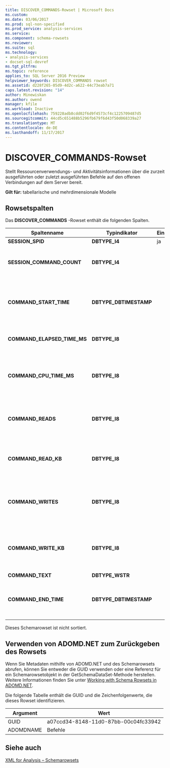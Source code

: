 ```yaml
---
title: DISCOVER_COMMANDS-Rowset | Microsoft Docs
ms.custom: 
ms.date: 03/06/2017
ms.prod: sql-non-specified
ms.prod_service: analysis-services
ms.service: 
ms.component: schema-rowsets
ms.reviewer: 
ms.suite: sql
ms.technology:
- analysis-services
- docset-sql-devref
ms.tgt_pltfrm: 
ms.topic: reference
applies_to: SQL Server 2016 Preview
helpviewer_keywords: DISCOVER_COMMANDS rowset
ms.assetid: d228f265-05d9-4d2c-a622-44c73eab7a71
caps.latest.revision: "14"
author: Minewiskan
ms.author: owend
manager: kfile
ms.workload: Inactive
ms.openlocfilehash: 759228adb8cdd02f6d9f4573cf4c1225709487d5
ms.sourcegitcommit: 44cd5c651488b5296fb679f6d43f50d068339a27
ms.translationtype: MT
ms.contentlocale: de-DE
ms.lasthandoff: 11/17/2017
---
```

# <a name="discovercommands-rowset"></a>DISCOVER_COMMANDS-Rowset
  Stellt Ressourcenverwendungs- und Aktivitätsinformationen über die zurzeit ausgeführten oder zuletzt ausgeführten Befehle auf den offenen Verbindungen auf dem Server bereit.  
  
 **Gilt für:** tabellarische und mehrdimensionale Modelle  
  
## <a name="rowset-columns"></a>Rowsetspalten  
 Das **DISCOVER_COMMANDS** -Rowset enthält die folgenden Spalten.  
  
|Spaltenname|Typindikator|Einschränkung|Description|  
|-----------------|--------------------|-----------------|-----------------|  
|**SESSION_SPID**|**DBTYPE_I4**|ja|Die Sitzungs-ID.|  
|**SESSION_COMMAND_COUNT**|**DBTYPE_I4**||Die Anzahl der seit dem Start der Sitzung ausgeführten Befehle.|  
|**COMMAND_START_TIME**|**DBTYPE_DBTIMESTAMP**||Das Datum und die Uhrzeit, zu denen der letzte Befehl gestartet wurde, ausgedrückt als UTC-Zeit auf dem Server.|  
|**COMMAND_ELAPSED_TIME_MS**|**DBTYPE_I8**||Die seit dem Start des Befehls verstrichene Zeit in Millisekunden.|  
|**COMMAND_CPU_TIME_MS**|**DBTYPE_I8**||Die CPU-Zeit in Millisekunden, die seit dem Start der Befehlsausführung von dem Befehl beansprucht wurde.|  
|**COMMAND_READS**|**DBTYPE_I8**||Die akkumulierte Anzahl der seit dem Start des Befehls erfolgten Lesevorgänge auf dem Datenträger.|  
|**COMMAND_READ_KB**|**DBTYPE_I8**||Der akkumulierte Wert der seit dem Start des Befehls vom Datenträger gelesenen Daten in KB.|  
|**COMMAND_WRITES**|**DBTYPE_I8**||Die akkumulierte Anzahl der seit dem Start des Befehls erfolgten Schreibvorgänge auf dem Datenträger.|  
|**COMMAND_WRITE_KB**|**DBTYPE_I8**||Der akkumulierte Wert der seit dem Start des Befehls auf den Datenträger geschriebenen Daten in KB.|  
|**COMMAND_TEXT**|**DBTYPE_WSTR**||Der Befehlstext.|  
|**COMMAND_END_TIME**|**DBTYPE_DBTIMESTAMP**||UTC-Datum und -Zeit des Servers, zu denen der Befehl seine Ausführung beendet.|  
  
 Dieses Schemarowset ist nicht sortiert.  
  
## <a name="using-adomdnet-to-return-the-rowset"></a>Verwenden von ADOMD.NET zum Zurückgeben des Rowsets  
 Wenn Sie Metadaten mithilfe von ADOMD.NET und des Schemarowsets abrufen, können Sie entweder die GUID verwenden oder eine Referenz für ein Schemarowsetobjekt in der GetSchemaDataSet-Methode herstellen. Weitere Informationen finden Sie unter [Working with Schema Rowsets in ADOMD.NET](../../../analysis-services/multidimensional-models-adomd-net-client/retrieving-metadata-working-with-schema-rowsets.md).  
  
 Die folgende Tabelle enthält die GUID und die Zeichenfolgenwerte, die dieses Rowset identifizieren.  
  
|Argument|Wert|  
|--------------|-----------|  
|GUID|a07ccd34-8148-11d0-87bb-00c04fc33942|  
|ADOMDNAME|Befehle|  
  
## <a name="see-also"></a>Siehe auch  
 [XML for Analysis – Schemarowsets](../../../analysis-services/schema-rowsets/xml/xml-for-analysis-schema-rowsets.md)  
  
  
